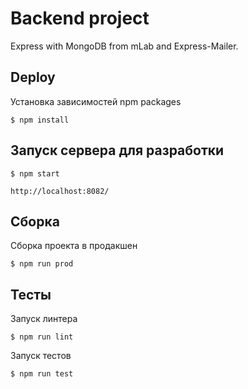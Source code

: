 Backend project
===============

Express with MongoDB from mLab and Express-Mailer.


Deploy
------

Установка зависимостей npm packages

    $ npm install

Запуск сервера для разработки
-----------------------------

    $ npm start

    http://localhost:8082/

Cборка
------

Сборка проекта в продакшен

    $ npm run prod

Тесты
-----

Запуск линтера

    $ npm run lint

Запуск тестов

    $ npm run test
